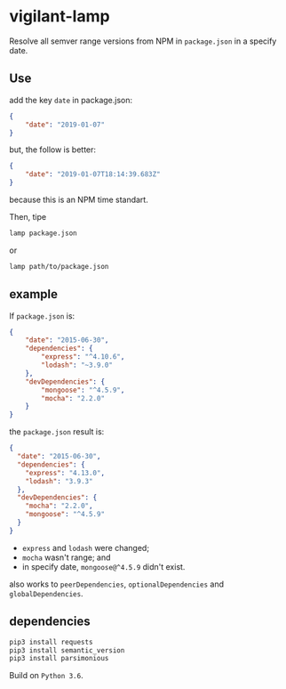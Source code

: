 # vigilant-lamp
Resolve all semver range versions from NPM in ```package.json``` in a specify date.

## Use

add the key ```date``` in package.json:

```json
{
	"date": "2019-01-07"
}
```

but, the follow is better:

```json
{
	"date": "2019-01-07T18:14:39.683Z"
}
```

because this is an NPM time standart.

Then, tipe

```bash
lamp package.json
```

or

```bash
lamp path/to/package.json
```

## example

If ```package.json``` is:

```json
{
	"date": "2015-06-30",
	"dependencies": {
		"express": "^4.10.6",
		"lodash": "~3.9.0"
	},
	"devDependencies": {
		"mongoose": "^4.5.9",
		"mocha": "2.2.0"
	}
}
```

the ```package.json``` result is:

```json
{
  "date": "2015-06-30",
  "dependencies": {
    "express": "4.13.0",
    "lodash": "3.9.3"
  },
  "devDependencies": {
    "mocha": "2.2.0",
    "mongoose": "^4.5.9"
  }
}
```

 - ```express``` and ```lodash``` were changed;
 - ```mocha``` wasn't range; and
 - in specify date, ```mongoose@^4.5.9``` didn't exist.

also works to ```peerDependencies```, ```optionalDependencies``` and ```globalDependencies```.

## dependencies
```bash
pip3 install requests
pip3 install semantic_version
pip3 install parsimonious
```

Build on ```Python 3.6```.